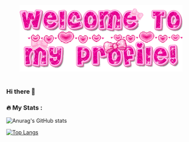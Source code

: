 <div align="center">
	<img src="welcome-to-my-profile.gif" alt="welcome to my github profile">
	<br>
	<br>
</div>

### Hi there 👋
### :fire: My Stats :

![Anurag's GitHub stats](https://github-readme-stats.vercel.app/api?username=uchansansan&show_icons=true&theme=dracula&layout=compact)

[
![Top Langs](https://github-readme-stats.vercel.app/api/top-langs/?username=uchansansan&hide_progress=false&layout=compact&theme=dracula)](https://github.com/anuraghazra/github-readme-stats)

<!--
**uchansansan/uchansansan** is a ✨ _special_ ✨ repository because its `README.md` (this file) appears on your GitHub profile.

Here are some ideas to get you started:

- 🔭 I’m currently working on ...
- 🌱 I’m currently learning ...
- 👯 I’m looking to collaborate on ...
- 🤔 I’m looking for help with ...
- 💬 Ask me about ...
- 📫 How to reach me: ...
- 😄 Pronouns: ...
- ⚡ Fun fact: ...
-->
